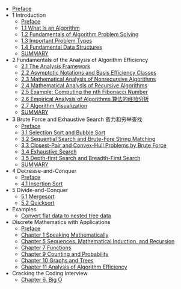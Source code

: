 - [Preface](./docs/design_and_analysis_of_lgorithms/Preface.md)
- 1 Introduction
  - [Preface](docs/design_and_analysis_of_lgorithms/1_introduction/preface.md)
  - [1.1 What Is an Algorithm](docs/design_and_analysis_of_lgorithms/1_introduction/1.1_what_is_an_algorithm.md)
  - [1.2 Fundamentals of Algorithm Problem Solving](docs/design_and_analysis_of_lgorithms/1_introduction/1.2_fundamentals_of_algorithm_problem_solving.md)
  - [1.3 Important Problem Types](docs/design_and_analysis_of_lgorithms/1_introduction/1.3_important_problem_types.md)
  - [1.4 Fundamental Data Structures](docs/design_and_analysis_of_lgorithms/1_introduction/1.4_fundamental_data_structures.md)
  - [SUMMARY](docs/design_and_analysis_of_lgorithms/1_introduction/summary.md)
- 2 Fundamentals of the Analysis of Algorithm Efficiency
  - [2.1 The Analysis Framework](docs/design_and_analysis_of_lgorithms/2_fundamentals_of_the_analysis_of_algorithm_efficiency/2.1_the_analysis_framework.md)
  - [2.2 Asymptotic Notations and Basis Efficiency Classes](docs/design_and_analysis_of_lgorithms/2_fundamentals_of_the_analysis_of_algorithm_efficiency/2.2_asymptotic_notations_and_basic_efficiency_classes.md)
  - [2.3 Mathematical Analysis of Nonrecursive Algorithms](docs/design_and_analysis_of_lgorithms/2_fundamentals_of_the_analysis_of_algorithm_efficiency/2.3_mathematical_analysis_of_nonrecursive_algorithms.md)
  - [2.4 Mathematical Analysis of Recursive Algorithms](docs/design_and_analysis_of_lgorithms/2_fundamentals_of_the_analysis_of_algorithm_efficiency/2.4_mathematical_analysis_of_recursive_algorithms.md)
  - [2.5 Example: Computing the nth Fibonacci Number](docs/design_and_analysis_of_lgorithms/2_fundamentals_of_the_analysis_of_algorithm_efficiency/2.5_computing_the_nth_fibonacci_number.md)
  - [2.6 Empirical Analysis of Algorithms 算法的经验分析](docs/design_and_analysis_of_lgorithms/2_fundamentals_of_the_analysis_of_algorithm_efficiency/2.6_empirical_analysis_of_algorithms.md)
  - [2.7 Algorithm Visualization](docs/design_and_analysis_of_lgorithms/2_fundamentals_of_the_analysis_of_algorithm_efficiency/2.7_algorithm_visualization.md)
  - [SUMMARY](docs/design_and_analysis_of_lgorithms/2_fundamentals_of_the_analysis_of_algorithm_efficiency/summary.md)
- 3 Brute Force and Exhaustive Search 蛮力和穷举查找
  - [Preface](docs/design_and_analysis_of_lgorithms/3_brute_force_and_exhaustive_search/preface.md)
  - [3.1 Selection Sort and Bubble Sort](docs/design_and_analysis_of_lgorithms/3_brute_force_and_exhaustive_search/3.1_selection_sort_and_bubble_sort.md)
  - [3.2 Sequential Search and Brute-Fore String Matching](docs/design_and_analysis_of_lgorithms/3_brute_force_and_exhaustive_search/3.2_sequential_search_and_brute_force_string_matching.md)
  - [3.3 Closest-Pair and Convex-Hull Problems by Brute Force](docs/design_and_analysis_of_lgorithms/3_brute_force_and_exhaustive_search/3.3_closest_pair_and_convec_hell_problems_by_brute_force.md)
  - [3.4 Exhaustive Search](docs/design_and_analysis_of_lgorithms/3_brute_force_and_exhaustive_search/3.4_exhaustive_search.md)
  - [3.5 Depth-first Search and Breadth-First Search](docs/design_and_analysis_of_lgorithms/3_brute_force_and_exhaustive_search/3.5_depth_first_search_and_breadth_first_search.md)
  - [SUMMARY](docs/design_and_analysis_of_lgorithms/3_brute_force_and_exhaustive_search/summary.md)
- 4 Decrease-and-Conquer
  - [Preface](docs/design_and_analysis_of_lgorithms/4_decrease_and_conquer/preface.md)
  - [4.1 Insertion Sort](docs/design_and_analysis_of_lgorithms/4_decrease_and_conquer/4.1_insertion_sort.md)
- 5 Divide-and-Conquer
  - [5.1 Mergesort](docs/design_and_analysis_of_lgorithms/5_divide_and_conquer/5.1_mergesort.md)
  - [5.2 Quicksort](docs/design_and_analysis_of_lgorithms/5_divide_and_conquer/5.2_quicksort.md)
- Examples
  - [Convert flat data to nested tree data](docs/design_and_analysis_of_lgorithms/etc/Convert%20flat%20data%20to%20nested%20tree%20data.md)
- Discrete Mathematics with Applications
  <!-- * [Discrete mathmatics](./docs/discrete_mathmatics/discrete_mathmatics.md) -->
  - [Preface](./docs/discrete_mathmatics/Preface.md)
  - [Chapter 1 Speaking Mathematically](./docs/discrete_mathmatics/Chapter_1_Speaking_Mathematically.md)
  - [Chapter 5 Sequences, Mathematical Induction, and Recursion](./docs/discrete_mathmatics/Chapter_5_Sequences_Mathematical_Induction_and_Recursion.md)
  - [Chapter 7 Functions](./docs/discrete_mathmatics/Chapter_7_Functions.md)
  - [Chapter 9 Counting and Probability](./docs/discrete_mathmatics/chapter9_counting_and_probability.md)
  - [Chapter 10 Graphs and Trees](./docs/discrete_mathmatics/Chapter_10_GRAPHS_AND_TREES.md)
  - [Chapter 11 Analysis of Algorithm Efficiency](./docs/discrete_mathmatics/chapter11_analysis_of_algorithm_efficiency.md)
- Cracking the Coding Interview
  - [Chapter 6. Big O](./docs/cracking_the_coding_interview/chapter6_big_o.md)
